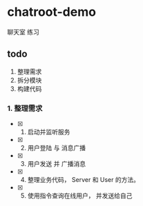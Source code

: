 # chatroot-demo

聊天室 练习

## todo

1. 整理需求
2. 拆分模块
3. 构建代码

### 1. 整理需求

+ [x] 1. 启动并监听服务
+ [x] 2. 用户登陆 与 消息广播
+ [x] 3. 用户发送 并 广播消息
+ [x] 4. 整理业务代码， Server 和 User 的方法。
+ [x] 5. 使用指令查询在线用户， 并发送给自己
